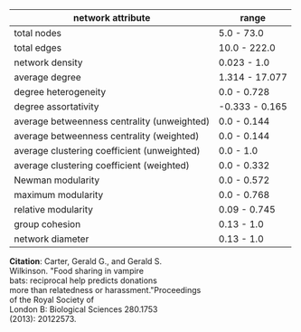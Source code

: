 network attribute|range
---|---
total nodes|5.0 - 73.0
total edges|10.0 - 222.0
network density|0.023 - 1.0
average degree|1.314 - 17.077
degree heterogeneity|0.0 - 0.728
degree assortativity|-0.333 - 0.165
average betweenness centrality (unweighted)|0.0 - 0.144
average betweenness centrality (weighted)|0.0 - 0.144
average clustering coefficient (unweighted)|0.0 - 1.0
average clustering coefficient (weighted)|0.0 - 0.332
Newman modularity|0.0 - 0.572
maximum modularity|0.0 - 0.768
relative modularity|0.09 - 0.745
group cohesion|0.13 - 1.0
network diameter|0.13 - 1.0
**Citation**: Carter, Gerald G., and Gerald S. <br> Wilkinson. "Food sharing in vampire <br> bats: reciprocal help predicts donations <br> more than relatedness or harassment."Proceedings <br> of the Royal Society of <br> London B: Biological Sciences 280.1753 <br> (2013): 20122573.